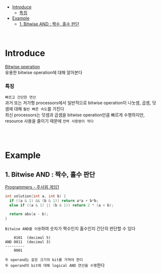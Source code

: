 - [Introduce](#introduce)
    - [특징](#특징)
- [Example](#example)
  - [1. Bitwise AND : 짝수, 홀수 판단](#1-bitwise-and--짝수-홀수-판단)

<br>

# Introduce
[ Bitwise operation ](https://en.wikipedia.org/wiki/Bitwise_operation)<br>
유용한 bitwise operation에 대해 알아본다<br>

### 특징
`빠르고 간단한 연산`<br>
과거 또는 저가형 processors에서 일반적으로 bitwise operation이 나눗셈, 곱셈, 덧셈에 대해 `훨씬 빠른 속도`를 가진다<br>
최신 processors는 덧셈과 곱셈을 bitwise operation만큼 빠르게 수행하지만, resource 사용을 줄이기 때문에 `전력 사용량이 적다`<br>

<br>
<br>

# Example
## 1. Bitwise AND : 짝수, 홀수 판단
[ Programmers - 주사위 게임1 ](https://school.programmers.co.kr/learn/courses/30/lessons/181839/solution_groups?language=cpp)<br>
```cpp
int solution(int a, int b) {
  if ((a & 1) && (b & 1)) return a*a + b*b;
  else if ((a & 1) || (b & 1)) return 2 * (a + b);

  return abs(a - b);
}
```
`Bitwise AND를 이용`하여 숫자가 짝수인지 홀수인지 간단히 판단할 수 있다<br>
```
    0101  (decimal 5)
AND 0011  (decimal 3)
---------
    0001
```
`두 operand는 같은 크기의 bit를 가져야 한다`<br>
`두 operand의 bit에 대해 logical AND 연산을 수행`한다<br>
